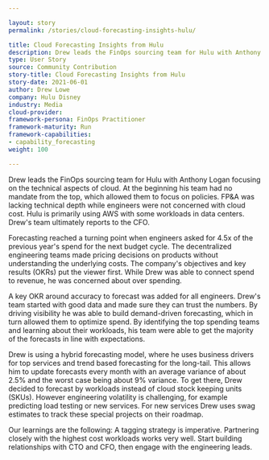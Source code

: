 ```yaml
---

layout: story
permalink: /stories/cloud-forecasting-insights-hulu/

title: Cloud Forecasting Insights from Hulu
description: Drew leads the FinOps sourcing team for Hulu with Anthony Logan focusing on the technical aspects of cloud.
type: User Story
source: Community Contribution
story-title: Cloud Forecasting Insights from Hulu
story-date: 2021-06-01
author: Drew Lowe
company: Hulu Disney
industry: Media
cloud-provider:
framework-persona: FinOps Practitioner
framework-maturity: Run
framework-capabilities:
- capability_forecasting
weight: 100

---
```


Drew leads the FinOps sourcing team for Hulu with Anthony Logan focusing on the technical aspects of cloud. At the beginning his team had no mandate from the top, which allowed them to focus on policies. FP&A was lacking technical depth while engineers were not concerned with cloud cost. Hulu is primarily using AWS with some workloads in data centers. Drew's team ultimately reports to the CFO.

Forecasting reached a turning point when engineers asked for 4.5x of the previous year's spend for the next budget cycle. The decentralized engineering teams made pricing decisions on products without understanding the underlying costs. The company's objectives and key results (OKRs) put the viewer first. While Drew was able to connect spend to revenue, he was concerned about over spending.

A key OKR around accuracy to forecast was added for all engineers. Drew's team started with good data and made sure they can trust the numbers. By driving visibility he was able to build demand-driven forecasting, which in turn allowed them to optimize spend. By identifying the top spending teams and learning about their workloads, his team were able to get the majority of the forecasts in line with expectations.

Drew is using a hybrid forecasting model, where he uses business drivers for top services and trend based forecasting for the long-tail. This allows him to update forecasts every month with an average variance of about 2.5% and the worst case being about 9% variance. To get there,  Drew decided to forecast by workloads instead of cloud stock keeping units (SKUs). However engineering volatility is challenging, for example predicting load testing or new services. For new services Drew uses swag estimates to track these special projects on their roadmap.

Our learnings are the following: A tagging strategy is imperative. Partnering closely with the highest cost workloads works very well. Start building relationships with CTO and CFO, then engage with the engineering leads.
